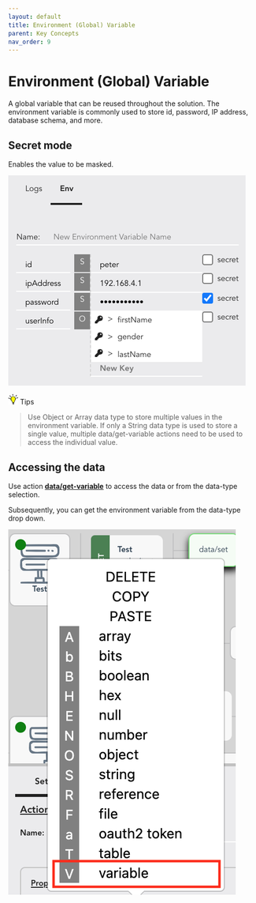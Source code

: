 ```yaml
---
layout: default
title: Environment (Global) Variable
parent: Key Concepts
nav_order: 9
---
```

# Environment (Global) Variable
A global variable that can be reused throughout the solution.  The environment variable is commonly used to store id, password, IP address, database schema, and more.

## Secret mode
Enables the value to be masked.

![API AutoFlow Environment Variable](/assets/images/env-variable.png)

<img src="/assets/images/tip-icon.png" alt="!" width="20"/>  Tips
> Use Object or Array data type to store multiple values in the environment variable. If only a String data type is used to store a single value, multiple data/get-variable actions need to be used to access the individual value.

## Accessing the data
Use action **[data/get-variable](https://docs.apiautoflow.com/docs/actions/data/get-variable/)** to access the data or from the data-type selection.

Subsequently, you can get the environment variable from the data-type drop down.

![API AutoFlow Environment Variable Access](/assets/images/env-variable-access.png)
